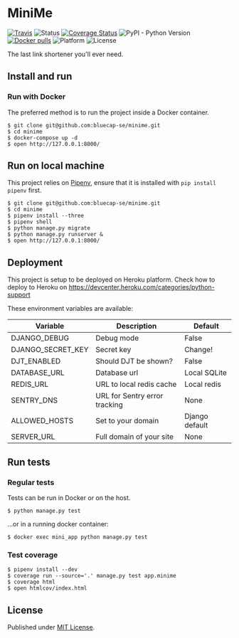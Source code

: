 # MiniMe

[![Travis](https://img.shields.io/travis/bluecap-se/minime.svg)](https://travis-ci.org/bluecap-se/minime)
![Status](https://img.shields.io/badge/status-stable-brightgreen.svg)
[![Coverage Status](https://coveralls.io/repos/github/bluecap-se/minime/badge.svg?branch=develop)](https://coveralls.io/github/bluecap-se/minime?branch=develop)
![PyPI - Python Version](https://img.shields.io/badge/python-3.6-blue.svg)
[![Docker pulls](https://img.shields.io/docker/pulls/bluecap/minime.svg)](https://registry.hub.docker.com/u/bluecap/minime/)
![Platform](https://img.shields.io/badge/platform-win%20%7C%20lin%20%7C%20osx-lightgrey.svg)
![License](https://img.shields.io/badge/license-MIT-blue.svg)

The last link shortener you'll ever need.

## Install and run

### Run with Docker

The preferred method is to run the project inside a Docker container.

```
$ git clone git@github.com:bluecap-se/minime.git
$ cd minime
$ docker-compose up -d
$ open http://127.0.0.1:8000/
```

## Run on local machine

This project relies on [Pipenv](https://docs.pipenv.org/), ensure that it is
installed with `pip install pipenv` first.

```
$ git clone git@github.com:bluecap-se/minime.git
$ cd minime
$ pipenv install --three
$ pipenv shell
$ python manage.py migrate
$ python manage.py runserver &
$ open http://127.0.0.1:8000/
```

## Deployment

This project is setup to be deployed on Heroku platform. Check how to deploy to
Heroku on https://devcenter.heroku.com/categories/python-support

These environment variables are available:

Variable              | Description                   | Default
--------------------- | ----------------------------- | -------------
DJANGO_DEBUG          | Debug mode                    | False
DJANGO_SECRET_KEY     | Secret key                    | Change!
DJT_ENABLED           | Should DJT be shown?          | False
DATABASE_URL          | Database url                  | Local SQLite
REDIS_URL             | URL to local redis cache      | Local redis
SENTRY_DNS            | URL for Sentry error tracking | None
ALLOWED_HOSTS         | Set to your domain            | Django default
SERVER_URL            | Full domain of your site      | None

## Run tests

### Regular tests

Tests can be run in Docker or on the host.

```
$ python manage.py test
```

...or in a running docker container:

```
$ docker exec mini_app python manage.py test
```

### Test coverage

```
$ pipenv install --dev
$ coverage run --source='.' manage.py test app.minime
$ coverage html
$ open htmlcov/index.html
```

## License

Published under [MIT License](https://github.com/bluecap-se/minime/master/LICENSE).
